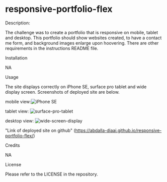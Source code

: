 # responsive-portfolio-flex

Description:

The challenge was to create a portfolio that is responsive on mobile, tablet and desktop. This portfolio should show websites created, to have a contact me form, and background images enlarge upon hoovering. There are other requirements in the instructions README file. 

Installation

NA

Usage

The site displays correctly on iPhone SE, surface pro tablet and wide display screen. Screenshots of deployed site are below. 

mobile view:![iPhone SE](https://github.com/abdalla-diaai/responsive-portfolio-flex/assets/56742529/dcdc7866-b251-4696-85c7-8b00b6518d53)

tablet view: ![surface-pro-tablet](https://github.com/abdalla-diaai/responsive-portfolio-flex/assets/56742529/de5d89f8-ad88-40de-95af-a3fbd3913f0a)

desktop view: ![wide-screen-display](https://github.com/abdalla-diaai/responsive-portfolio-flex/assets/56742529/5921a8cd-4c11-4a12-b86f-aea469e60f65)

"Link of deployed site on github" (https://abdalla-diaai.github.io/responsive-portfolio-flex/)

Credits

NA

License

Please refer to the LICENSE in the repository.
